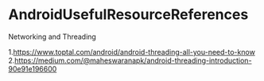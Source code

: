 # AndroidUsefulResourceReferences

Networking and Threading

1.https://www.toptal.com/android/android-threading-all-you-need-to-know
2.https://medium.com/@maheswaranapk/android-threading-introduction-90e91e196600
